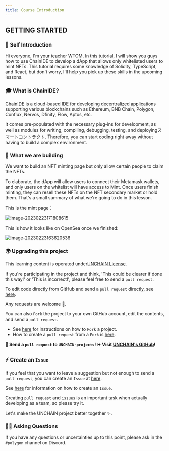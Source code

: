 ```yaml
---
title: Course Introduction
---
```

## GETTING STARTED

### 🎉 Self Introduction

Hi everyone, I'm your teacher WTOM. In this tutorial, I will show you guys how to use ChainIDE to develop a dApp that allows only whitelisted users to mint NFTs. This tutorial requires some knowledge of Solidity, TypeScript, and React, but don't worry, I'll help you pick up these skills in the upcoming lessons.

### 🎓 What is ChainIDE?

[ChainIDE](https://chainide.com/) is a cloud-based IDE for developing decentralized applications supporting various blockchains such as Ethereum, BNB Chain, Polygon, Conflux, Nervos, Dfinity, Flow, Aptos, etc.

It comes pre-populated with the necessary plug-ins for development, as well as modules for writing, compiling, debugging, testing, and deployingスマートコントラクト. Therefore, you can start coding right away without having to build a complex environment.

### 🧱 What we are building

We want to build an NFT minting page but only allow certain people to claim the NFTs.

To elaborate, the dApp will allow users to connect their Metamask wallets, and only users on the whitelist will have access to Mint. Once users finish minting, they can resell these NFTs on the NFT secondary market or hold them. That's a small summary of what we're going to do in this lesson.

This is the mint page：

![image-20230223171808615](/images/Polygon-Whitelist-NFT/section-0/0_1_1.png)

This is how it looks like on OpenSea once we finished:

![image-20230223163620536](/images/Polygon-Whitelist-NFT/section-0/0_1_2.png)

### 🌍 Upgrading this project

This learning content is operated under[UNCHAIN License](https://github.com/unchain-tech/UNCHAIN-projects/blob/main/LICENSE).

If you're participating in the project and think, 'This could be clearer if done this way!' or 'This is incorrect!', please feel free to send a `pull request`.

To edit code directly from GitHub and send a `pull request` directly, see [here](https://docs.github.com/en/repositories/working-with-files/managing-files/editing-files#editing-files-in-another-users-repository).

Any requests are welcome 🎉.

You can also `Fork` the project to your own GitHub account, edit the contents, and send a `pull request`.

- See [here](https://docs.github.com/en/get-started/quickstart/fork-a-repo) for instructions on how to `Fork` a project.
- How to create a `pull request` from a `Fork` is [here](https://docs.github.com/en/pull-requests/collaborating-with-pull-requests/proposing-changes-to-your-work-with-pull-requests/creating-a-pull-request-from-a-fork).

**👋 Send a `pull request` to `UNCHAIN-projects`! ⏩ Visit [UNCHAIN's GitHub](https://github.com/unchain-tech/UNCHAIN-projects)!**

### ⚡️ Create an `Issue`

If you feel that you want to leave a suggestion but not enough to send a `pull request`, you can create an `Issue` at [here](https://github.com/unchain-tech/UNCHAIN-projects/issues).

See [here](https://docs.github.com/en/issues/tracking-your-work-with-issues/creating-an-issue) for information on how to create an `Issue`.

Creating `pull request` and `issues` is an important task when actually developing as a team, so please try it.

Let's make the UNCHAIN project better together ✨.

### 🙋‍♂️ Asking Questions

If you have any questions or uncertainties up to this point, please ask in the `#polygon` channel on Discord.

